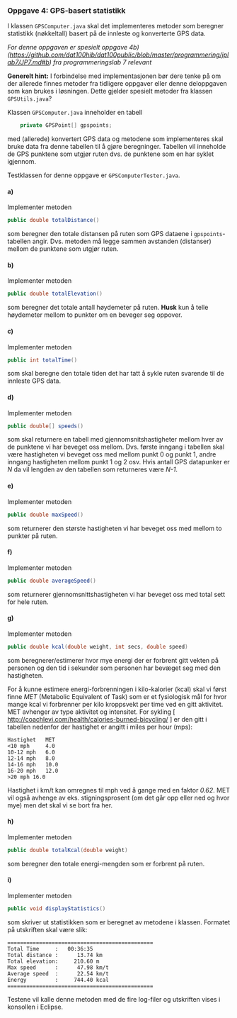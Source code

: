 ### Oppgave 4: GPS-basert statistikk

I klassen `GPSComputer.java` skal det implementeres metoder som beregner statistikk (nøkkeltall) basert på de innleste og konverterte GPS data.

*For denne oppgaven er spesielt oppgave 4b) (https://github.com/dat100hib/dat100public/blob/master/programmering/jplab7/JP7.md#b) fra programmeringslab 7 relevant*

**Generelt hint:** I forbindelse med implementasjonen bør dere tenke på om der allerede finnes metoder fra tidligere oppgaver eller denne deloppgaven som kan brukes i løsningen. Dette gjelder spesielt metoder fra klassen `GPSUtils.java`?

Klassen `GPSComputer.java` inneholder en tabell

```java
	private GPSPoint[] gpspoints;
```

med (allerede) konvertert GPS data og metodene som implementeres skal bruke data fra denne tabellen til å gjøre beregninger. Tabellen vil inneholde de GPS punktene som utgjør ruten dvs. de punktene som en har syklet igjennom.

Testklassen for denne oppgave er `GPSComputerTester.java`.

#### a)

Implementer metoden

```java
public double totalDistance()
```

som beregner den totale distansen på ruten som GPS dataene i `gpspoints`-tabellen angir.
Dvs. metoden må legge sammen avstanden (distanser) mellom de punktene som utgjør ruten.

#### b)

Implementer metoden

```java
public double totalElevation()
```

som beregner det totale antall høydemeter på ruten. **Husk** kun å telle høydemeter mellom to punkter om en beveger seg oppover.

#### c)

Implementer metoden

```java
public int totalTime()
```

som skal beregne den totale tiden det har tatt å sykle ruten svarende til de innleste GPS data.

#### d)

Implementer metoden

```java
public double[] speeds()
```

som skal returnere en tabell med gjennomsnitshastigheter mellom hver av de punktene vi har beveget oss mellom. 
Dvs. første inngang i tabellen skal være hastigheten vi beveget oss med mellom punkt 0 og punkt 1, 
andre inngang hastigheten mellom punkt 1 og 2 osv. Hvis antall GPS datapunker er *N* da vil lengden av den tabellen som returneres være *N-1*.

#### e)

Implementer metoden

```java
public double maxSpeed()
```

som returnerer den største hastigheten vi har beveget oss med mellom to punkter på ruten.

#### f)

Implementer metoden
```java
public double averageSpeed()
```

som returnerer gjennomsnittshastigheten vi har beveget oss med total sett for hele ruten.  

#### g)

Implementer metoden

```java
public double kcal(double weight, int secs, double speed)
```

som beregnerer/estimerer hvor mye energi der er forbrent gitt vekten på personen og den tid i sekunder som personen har bevæget seg med den hastigheten.

For å kunne estimere energi-forbrenningen i kilo-kalorier (kcal) skal vi først finne *MET* (Metabolic Equivalent of Task)
som er et fysiologisk mål for hvor mange kcal vi forbrenner per kilo kroppsvekt per time ved en gitt aktivitet. 
MET avhenger av type aktivitet og intensitet. For sykling [ http://coachlevi.com/health/calories-burned-bicycling/ ] 
er den gitt i tabellen nedenfor der hastighet er angitt i miles per hour (mps):

```
Hastighet	MET
<10 mph	    4.0
10-12 mph	6.0
12-14 mph	8.0
14-16 mph	10.0
16-20 mph	12.0
>20 mph	16.0
```

Hastighet i km/t kan omregnes til mph ved å gange med en faktor *0.62*. MET vil også avhenge av eks. 
stigningsprosent (om det går opp eller ned og hvor mye) men det skal vi se bort fra her.

#### h)

Implementer metoden

```java
public double totalKcal(double weight)
```

som beregner den totale energi-mengden som er forbrent på ruten.

#### i)

Implementer metoden

```java
public void displayStatistics()
```

som skriver ut statistikken som er beregnet av metodene i klassen. Formatet på utskriften skal være slik:

```
==============================================
Total Time     :   00:36:35
Total distance :      13.74 km
Total elevation:     210.60 m
Max speed      :      47.98 km/t
Average speed  :      22.54 km/t
Energy         :     744.40 kcal
==============================================
```

Testene vil kalle denne metoden med de fire log-filer og utskriften vises i konsollen i Eclipse.
